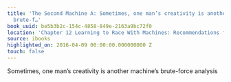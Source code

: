 ```yaml
---
title: 'The Second Machine A: Sometimes, one man’s creativity is another machine’s
  brute-f…'
book_uuid: be5b3b2c-154c-4858-849e-2163a9bc72f0
location: 'Chapter 12 Learning to Race With Machines: Recommendations for Individuals'
source: ibooks
highlighted_on: 2016-04-09 00:00:00.000000000 Z
touch: false
---
```


Sometimes, one man’s creativity is another machine’s brute-force analysis